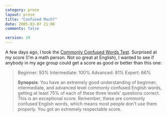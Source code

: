 ```yaml
---
category: prose
layout: prose
title: "Confused Much?"
date: 2005-03-07 21:00
comments: false

version: 19
---
```


A few days ago, I took the [Commonly Confused Words Test][1]. Surprised at my score (I'm a math person. Not so great at English), I wanted to see if anybody in my age group could get a score as good or better than this one:

> Beginner: 93%
> Intermediate: 100%
> Advanced: 81%
> Expert: 66%
>
> **Synopsis**: You have an extremely good understanding of beginner, intermediate, and advanced level commonly confused English words, getting at least 75% of each of these three levels' questions correct. This is an exceptional score. Remember, these are commonly confused English words, which means most people don't use them properly. You got an extremely respectable score.

[1]: http://www.okcupid.com/tests/take?testid=14457200288064322170
